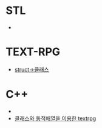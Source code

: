 # STL
- []()

# TEXT-RPG
- [struct->클래스](https://github.com/uniye/Jusin/tree/main/23/08)

# C++
- []()
- [클래스와 동적배열을 이용한 textrpg](https://github.com/uniye/Jusin/tree/main/23/08)


